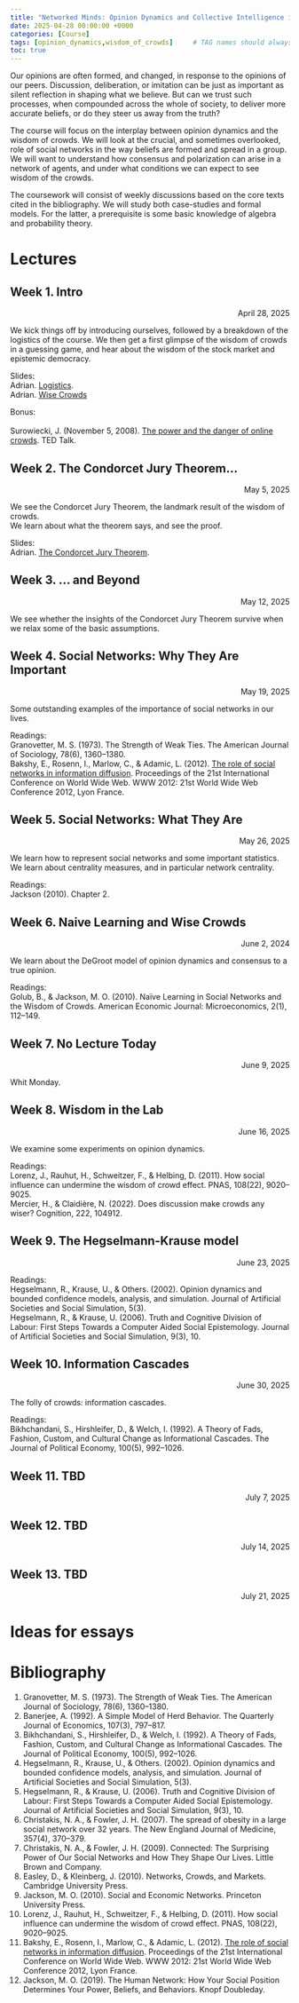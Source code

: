 ```yaml
---
title: "Networked Minds: Opinion Dynamics and Collective Intelligence in Social Networks"
date: 2025-04-28 00:00:00 +0000
categories: [Course]
tags: [opinion_dynamics,wisdom_of_crowds]     # TAG names should always be lowercase
toc: true
---
```


Our opinions are often formed, and changed, in response to the opinions of our peers. Discussion, deliberation, or imitation can be just as important as silent reflection in shaping what we believe. But can we trust such processes, when compounded across the whole of society, to deliver more accurate beliefs, or do they steer us away from the truth?

The course will focus on the interplay between opinion dynamics and the wisdom of crowds. We will look at the crucial, and sometimes overlooked, role of social networks in the way beliefs are formed and spread in a group. We will want to understand how consensus and polarization can arise in a network of agents, and under what conditions we can expect to see wisdom of the crowds.

The coursework will consist of weekly discussions based on the core texts cited in the bibliography. We will study both case-studies and formal models. For the latter, a prerequisite is some basic knowledge of algebra and probability theory.

# Lectures

## Week 1. Intro
<div style="text-align: right">
    April 28, 2025
</div>

We kick things off by introducing ourselves, 
followed by a breakdown of the logistics of the course. 
We then get a first glimpse of the wisdom of crowds in a guessing game,
and hear about the wisdom of the stock market and epistemic democracy.

Slides:
<br>
<i class="fa-solid fa-file-pdf"></i>
Adrian. [Logistics](/content/teaching/2025-ss-networked-minds/01-01-logistics.pdf).
<br>
<i class="fa-solid fa-file-pdf"></i>
Adrian. [Wise Crowds](/content/teaching/2025-ss-networked-minds/01-02-wisdom-of-crowds.pdf)


Bonus:  
<i class="fa-solid fa-video"></i>  
Surowiecki, J. (November 5, 2008). [The power and the danger of online crowds](https://www.youtube.com/watch?v=h-Xm4ufnoxY). TED Talk.





## Week 2. The Condorcet Jury Theorem...
<div style="text-align: right">
    May 5, 2025
</div>

We see the Condorcet Jury Theorem, the landmark result of the wisdom of crowds.  
We learn about what the theorem says, and see the proof.

Slides:  
<i class="fa-solid fa-file-pdf"></i> 
Adrian. [The Condorcet Jury Theorem](/content/teaching/2025-ss-networked-minds/02-01-cjt.pdf).




## Week 3. ... and Beyond
<div style="text-align: right">
May 12, 2025
</div>

We see whether the insights of the Condorcet Jury Theorem survive when we relax some of the basic assumptions.




## Week 4. Social Networks: Why They Are Important

<div style="text-align: right">
    May 19, 2025
</div>

Some outstanding examples of the importance of social networks in our lives.

Readings:
<br>
<i class="fas fa-tasks"></i>
Granovetter, M. S. (1973). The Strength of Weak Ties. The American Journal of Sociology, 78(6), 1360–1380.
<br>
<i class="fas fa-tasks"></i>
Bakshy, E., Rosenn, I., Marlow, C., & Adamic, L. (2012). 
[The role of social networks in information diffusion](https://dl.acm.org/doi/10.1145/2187836.2187907). 
Proceedings of the 21st International Conference on World Wide Web. WWW 2012: 21st World Wide Web Conference 2012, Lyon France. 







## Week 5. Social Networks: What They Are
<div style="text-align: right">
    May 26, 2025
</div>

We learn how to represent social networks and some important statistics.
We learn about centrality measures, and in particular network centrality.

Readings:
<br>
<i class="fas fa-tasks"></i>
Jackson (2010). Chapter 2.





## Week 6. Naive Learning and Wise Crowds
<div style="text-align: right">
    June 2, 2024
</div>

We learn about the DeGroot model of opinion dynamics and consensus to a true opinion.

Readings:
<br>
<i class="fas fa-tasks"></i>
Golub, B., & Jackson, M. O. (2010). Naïve Learning in Social Networks and the Wisdom of Crowds. American Economic Journal: Microeconomics, 2(1), 112–149.




## Week 7. No Lecture Today
<div style="text-align: right">
    June 9, 2025
</div>

Whit Monday.



## Week 8. Wisdom in the Lab
<div style="text-align: right">
    June 16, 2025
</div>

We examine some experiments on opinion dynamics.

Readings:
<br>
<i class="fas fa-tasks"></i>
Lorenz, J., Rauhut, H., Schweitzer, F., & Helbing, D. (2011). How social influence can undermine the wisdom of crowd effect. PNAS, 108(22), 9020–9025.
<br>
<i class="fas fa-tasks"></i>
Mercier, H., & Claidière, N. (2022). Does discussion make crowds any wiser? Cognition, 222, 104912.





## Week 9. The Hegselmann-Krause model
<div style="text-align: right">
    June 23, 2025
</div>

Readings:
<br>
<i class="fas fa-tasks"></i>
Hegselmann, R., Krause, U., & Others. (2002). Opinion dynamics and bounded confidence models, analysis, and simulation. Journal of Artificial Societies and Social Simulation, 5(3).
<br>
<i class="fas fa-tasks"></i>
Hegselmann, R., & Krause, U. (2006). Truth and Cognitive Division of Labour: First Steps Towards a Computer Aided Social Epistemology. Journal of Artificial Societies and Social Simulation, 9(3), 10.




## Week 10. Information Cascades
<div style="text-align: right">
    June 30, 2025
</div>

The folly of crowds: information cascades.

Readings:
<br>
<i class="fas fa-tasks"></i>
Bikhchandani, S., Hirshleifer, D., & Welch, I. (1992). A Theory of Fads, Fashion, Custom, and Cultural Change as Informational Cascades. The Journal of Political Economy, 100(5), 992–1026.




## Week 11. TBD
<div style="text-align: right">
    July 7, 2025
</div>

<!-- How our justice sense is influenced by the idea of subgame perfection.

<i class="fas fa-tasks"></i>
Hoffman & Yoeli (2022), Chapter 14. -->





## Week 12. TBD
<div style="text-align: right">
    July 14, 2025
</div>

<!-- We see why the many are better than the few,
why groups are wise, and why democracy may work better if people talked
to each other less. -->

## Week 13. TBD
<div style="text-align: right">
    July 21, 2025
</div>

<!-- We talk about the history and mathematics of apportionment 
for the US House of Representatives.

<i class="fas fa-tasks"></i>
Szpiro (2010), Chapters 9 and 10

<i class="fa-solid fa-file-pdf"></i>
Adrian.
<a href = "/content/teaching/2024-ws-adventures/13-01-apportionment-history.pdf">The History of Apportionment in the US</a> -->



# Ideas for essays

# Bibliography
1. Granovetter, M. S. (1973). The Strength of Weak Ties. The American Journal of Sociology, 78(6), 1360–1380.
2. Banerjee, A. (1992). A Simple Model of Herd Behavior. The Quarterly Journal of Economics, 107(3), 797–817.
3. Bikhchandani, S., Hirshleifer, D., & Welch, I. (1992). A Theory of Fads, Fashion, Custom, and Cultural Change as Informational Cascades. The Journal of Political Economy, 100(5), 992–1026.
4. Hegselmann, R., Krause, U., & Others. (2002). Opinion dynamics and bounded confidence models, analysis, and simulation. Journal of Artificial Societies and Social Simulation, 5(3).
5. Hegselmann, R., & Krause, U. (2006). Truth and Cognitive Division of Labour: First Steps Towards a Computer Aided Social Epistemology. Journal of Artificial Societies and Social Simulation, 9(3), 10.
6. Christakis, N. A., & Fowler, J. H. (2007). The spread of obesity in a large social network over 32 years. The New England Journal of Medicine, 357(4), 370–379.
7. Christakis, N. A., & Fowler, J. H. (2009). Connected: The Surprising Power of Our Social Networks and How They Shape Our Lives. Little Brown and Company.
8. Easley, D., & Kleinberg, J. (2010). Networks, Crowds, and Markets. Cambridge University Press.
9. Jackson, M. O. (2010). Social and Economic Networks. Princeton University Press.
10. Lorenz, J., Rauhut, H., Schweitzer, F., & Helbing, D. (2011). How social influence can undermine the wisdom of crowd effect. PNAS, 108(22), 9020–9025.
11. Bakshy, E., Rosenn, I., Marlow, C., & Adamic, L. (2012). 
[The role of social networks in information diffusion](https://dl.acm.org/doi/10.1145/2187836.2187907). 
Proceedings of the 21st International Conference on World Wide Web. WWW 2012: 21st World Wide Web Conference 2012, Lyon France. 
12. Jackson, M. O. (2019). The Human Network: How Your Social Position Determines Your Power, Beliefs, and Behaviors. Knopf Doubleday.
